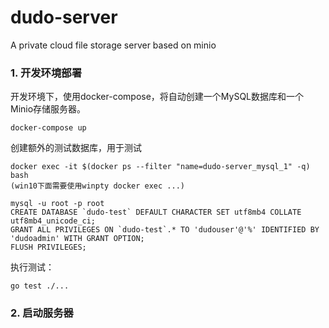 # dudo-server
A private cloud file storage server based on minio



### 1. 开发环境部署

开发环境下，使用docker-compose，将自动创建一个MySQL数据库和一个Minio存储服务器。

```shell
docker-compose up
```

创建额外的测试数据库，用于测试

```shell
docker exec -it $(docker ps --filter "name=dudo-server_mysql_1" -q) bash
(win10下面需要使用winpty docker exec ...)

mysql -u root -p root
CREATE DATABASE `dudo-test` DEFAULT CHARACTER SET utf8mb4 COLLATE utf8mb4_unicode_ci;
GRANT ALL PRIVILEGES ON `dudo-test`.* TO 'dudouser'@'%' IDENTIFIED BY 'dudoadmin' WITH GRANT OPTION;
FLUSH PRIVILEGES;
```

执行测试：
```shell
go test ./...
```

### 2. 启动服务器

